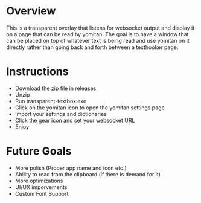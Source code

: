 # Overview
This is a transparent overlay that listens for websocket output and display it on a page that can be read by yomitan. The goal is to have a window that can be placed on top of whatever text is being read and use yomitan on it directly rather than going back and forth between a texthooker page.

# Instructions
- Download the zip file in releases
- Unzip
- Run transparent-textbox.exe
- Click on the yomitan icon to open the yomitan settings page
- Import your settings and dictionaries
- Click the gear icon and set your websocket URL
- Enjoy

# Future Goals
- More polish (Proper app name and icon etc.)
- Ability to read from the clipboard (if there is demand for it)
- More optimizations
- UI/UX imporvements
- Custom Font Support

